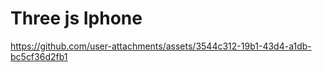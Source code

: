 # Three js Iphone




https://github.com/user-attachments/assets/3544c312-19b1-43d4-a1db-bc5cf36d2fb1

